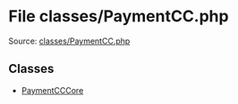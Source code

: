 File classes/PaymentCC.php
=========

Source: [classes/PaymentCC.php](https://github.com/PrestaShop/PrestaShop/blob/1.6.0.13/classes/PaymentCC.php)


Classes
-------

* [PaymentCCCore](class.PaymentCCCore.md)

